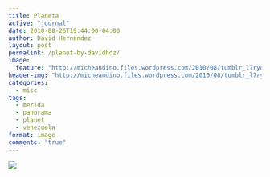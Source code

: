 ```yaml
---
title: Planeta
active: "journal"
date: 2010-08-26T19:44:00-04:00
author: David Hernandez
layout: post
permalink: /planet-by-davidhdz/
image:
  feature: "http://micheandino.files.wordpress.com/2010/08/tumblr_l7ryu43pyn1qzqummo1_1280.jpg"
header-img: "http://micheandino.files.wordpress.com/2010/08/tumblr_l7ryu43pyn1qzqummo1_1280.jpg"
categories:
  - misc
tags:
  - merida
  - panorama
  - planet
  - venezuela
format: image
comments: "true"
---
```

<a href="http://micheandino.files.wordpress.com/2010/08/tumblr_l7ryu43pyn1qzqummo1_1280.jpg" class="popup"  title="Planet" data-caption="© 2009 by David Hernández">
<img src="http://micheandino.files.wordpress.com/2010/08/tumblr_l7ryu43pyn1qzqummo1_1280.jpg"></a>


